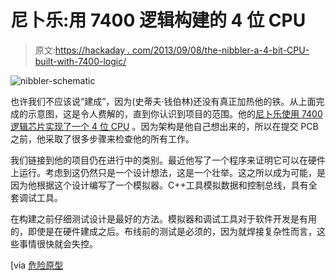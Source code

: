 # 尼卜乐:用 7400 逻辑构建的 4 位 CPU

> 原文:[https://hackaday . com/2013/09/08/the-nibbler-a-4-bit-CPU-built-with-7400-logic/](https://hackaday.com/2013/09/08/the-nibbler-a-4-bit-cpu-built-with-7400-logic/)

![nibbler-schematic](../Images/746748974892673b45a3dabe7ca6d97b.png)

也许我们不应该说“建成”，因为(史蒂夫·钱伯林)还没有真正加热他的铁。从上面完成的示意图，这是令人费解的，直到你认识到项目的范围。他的[尼卜乐使用 7400 逻辑芯片实现了一个 4 位 CPU](http://www.bigmessowires.com/category/nibbler/) 。因为架构是他自己想出来的，所以在提交 PCB 之前，他采取了很多步骤来检查他的所有工作。

我们链接到他的项目仍在进行中的类别。最近他写了一个程序来证明它可以在硬件上运行。考虑到这仍然只是一个设计想法，这是一个壮举。这之所以成为可能，是因为他根据这个设计编写了一个模拟器。C++工具模拟数据和控制总线，具有全套调试工具。

在构建之前仔细测试设计是最好的方法。模拟器和调试工具对于软件开发是有用的，即使是在硬件建成之后。布线前的测试是必须的，因为就焊接复杂性而言，这些事情很快就会失控。

[via [危险原型](http://dangerousprototypes.com/2013/08/28/nibbler-another-7400-4-bit-custom-cpu/)